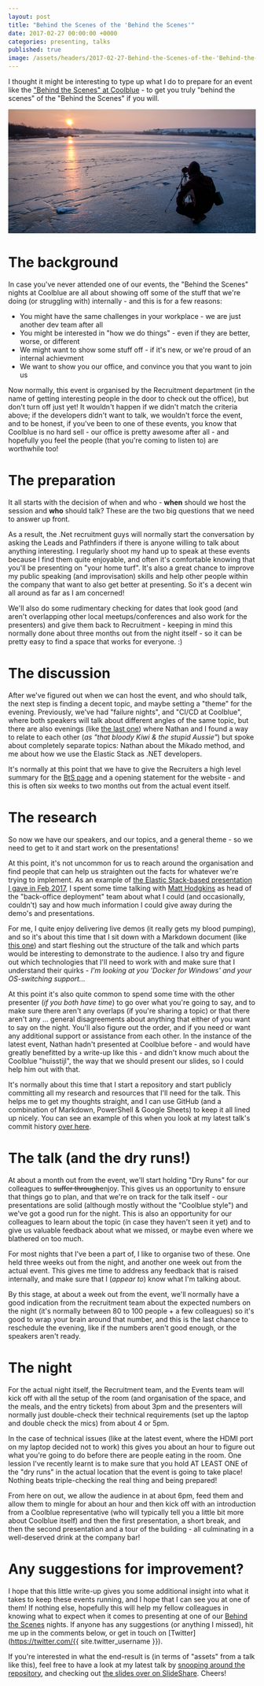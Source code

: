 ```yaml
---
layout: post
title: "Behind the Scenes of the 'Behind the Scenes'"
date: 2017-02-27 00:00:00 +0000
categories: presenting, talks
published: true
image: /assets/headers/2017-02-27-Behind-the-Scenes-of-the-'Behind-the-Scenes'.png
---
```


I thought it might be interesting to type up what I do to prepare for an event like the ["Behind the Scenes" at Coolblue][cb-bts] - to get you truly "behind the scenes" of the "Behind the Scenes" if you will.

<!--description-->
![2017-02-27-Behind-the-Scenes-of-the-'Behind-the-Scenes'](/assets/headers/2017-02-27-Behind-the-Scenes-of-the-'Behind-the-Scenes'.png)

# The background

In case you've never attended one of our events, the "Behind the Scenes" nights at Coolblue are all about showing off some of the stuff that we're doing (or struggling with) internally - and this is for a few reasons:

- You might have the same challenges in your workplace - we are just another dev team after all
- You might be interested in "how we do things" - even if they are better, worse, or different
- We might want to show some stuff off - if it's new, or we're proud of an internal achievment
- We want to show you our office, and convince you that you want to join us

Now normally, this event is organised by the Recruitment department (in the name of getting interesting people in the door to check out the office), but don't turn off just yet! It wouldn't happen if we didn't match the criteria above; if the developers didn't want to talk, we wouldn't force the event, and to be honest, if you've been to one of these events, you know that Coolblue is no hard sell - our office is pretty awesome after all - and hopefully you feel the people (that you're coming to listen to) are worthwhile too!

# The preparation

It all starts with the decision of when and who - **when** should we host the session and **who** should talk? These are the two big questions that we need to answer up front.

As a result, the .Net recruitment guys will normally start the conversation by asking the Leads and Pathfinders if there is anyone willing to talk about anything interesting. I regularly shoot my hand up to speak at these events because I find them quite enjoyable, and often it's comfortable knowing that you'll be presenting on "your home turf". It's also a great chance to improve my public speaking (and improvisation) skills and help other people within the company that want to also get better at presenting. So it's a decent win all around as far as I am concerned!

We'll also do some rudimentary checking for dates that look good (and aren't overlapping other local meetups/conferences and also work for the presenters) and give them back to Recruitment - keeping in mind this normally done about three months out from the night itself - so it can be pretty easy to find a space that works for everyone. :)

# The discussion

After we've figured out when we can host the event, and who should talk, the next step is finding a decent topic, and maybe setting a "theme" for the evening. Previously, we've had "failure nights", and "CI/CD at Coolblue", where both speakers will talk about different angles of the same topic, but there are also evenings (like [the last one][bts-feb17]) where Nathan and I found a way to relate to each other (_as "that bloody Kiwi & the stupid Aussie"_) but spoke about completely separate topics: Nathan about the Mikado method, and me about how we use the Elastic Stack as .NET developers.

It's normally at this point that we have to give the Recruiters a high level summary for the [BtS page][cb-bts] and a opening statement for the website - and this is often six weeks to two months out from the actual event itself.

# The research

So now we have our speakers, and our topics, and a general theme - so we need to get to it and start work on the presentations!

At this point, it's not uncommon for us to reach around the organisation and find people that can help us straighten out the facts for whatever we're trying to implement. As an example of [the Elastic Stack-based presentation I gave in Feb 2017][bts-slides], I spent some time talking with [Matt Hodgkins][matthodge] as head of the "back-office deployment" team about what I could (and occasionally, couldn't) say and how much information I could give away during the demo's and presentations.

For me, I quite enjoy delivering live demos (it really gets my blood pumping), and so it's about this time that I sit down with a Markdown document (like [this one][bts-readme]) and start fleshing out the structure of the talk and which parts would be interesting to demonstrate to the audience. I also try and figure out which technologies that I'll need to work with and make sure that I understand their quirks - _I'm looking at you 'Docker for Windows' and your OS-switching support..._

At this point it's also quite common to spend some time with the other presenter (_if you both have time_) to go over what you're going to say, and to make sure there aren't any overlaps (if you're sharing a topic) or that there aren't any ... general disagreements about anything that either of you want to say on the night. You'll also figure out the order, and if you need or want any additional support or assistance from each other. In the instance of the latest event, Nathan hadn't presented at Coolblue before - and would have greatly benefitted by a write-up like this - and didn't know much about the Coolblue "huisstijl", the way that we should present our slides, so I could help him out with that.

It's normally about this time that I start a repository and start publicly committing all my research and resources that I'll need for the talk. This helps me to get my thoughts straight, and I can use GitHub (and a combination of Markdown, PowerShell & Google Sheets) to keep it all lined up nicely. You can see an example of this when you look at my latest talk's commit history [over here][bts-commits].

# The talk (and the dry runs!)

At about a month out from the event, we'll start holding "Dry Runs" for our colleagues to ~~suffer through~~enjoy. This gives us an opportunity to ensure that things go to plan, and that we're on track for the talk itself - our presentations are solid (although mostly without the "Coolblue style") and we've got a good run for the night. This is also an opportunity for our colleagues to learn about the topic (in case they haven't seen it yet) and to give us valuable feedback about what we missed, or maybe even where we blathered on too much.

For most nights that I've been a part of, I like to organise two of these. One held three weeks out from the night, and another one week out from the actual event. This gives me time to address any feedback that is raised internally, and make sure that I (_appear to_) know what I'm talking about.

By this stage, at about a week out from the event, we'll normally have a good indication from the recruitment team about the expected numbers on the night (it's normally between 80 to 100 people + a few colleagues) so it's good to wrap your brain around that number, and this is the last chance to reschedule the evening, like if the numbers aren't good enough, or the speakers aren't ready.

# The night

For the actual night itself, the Recruitment team, and the Events team will kick off with all the setup of the room (and organisation of the space, and the meals, and the entry tickets) from about 3pm and the presenters will normally just double-check their technical requirements (set up the laptop and double check the mics) from about 4 or 5pm.

In the case of technical issues (like at the latest event, where the HDMI port on my laptop decided not to work) this gives you about an hour to figure out what you're going to do before there are people eating in the room. One lession I've recently learnt is to make sure that you hold AT LEAST ONE of the "dry runs" in the actual location that the event is going to take place! Nothing beats triple-checking the real thing and being prepared!

From here on out, we allow the audience in at about 6pm, feed them and allow them to mingle for about an hour and then kick off with an introduction from a Coolblue representative (who will typically tell you a little bit more about Coolblue itself) and then the first presentation, a short break, and then the second presentation and a tour of the building - all culminating in a well-deserved drink at the company bar!

# Any suggestions for improvement?

I hope that this little write-up gives you some additional insight into what it takes to keep these events running, and I hope that I can see you at one of them! If nothing else, hopefully this will help my fellow colleagues in knowing what to expect when it comes to presenting at one of our [Behind the Scenes][cb-bts] nights. If anyone has any suggestions (or anything I missed), hit me up in the comments below, or get in touch on [Twitter](https://twitter.com/{{ site.twitter_username }}).

If you're interested in what the end-result is (in terms of "assets" from a talk like this), feel free to have a look at my latest talk by [snooping around the repository][bts-repo], and checking out [the slides over on SlideShare][bts-slides]. Cheers!

[cb-bts]:       https://www.coolblue.nl/behindthescenes
[bts-feb17]:    https://www.coolblue.nl/behindthescenes2102
[bts-repo]:     https://github.com/phermens-coolblue/bts-2017-february/
[bts-commits]:  https://github.com/phermens-coolblue/bts-2017-february/commits/master
[bts-readme]:   https://github.com/phermens-coolblue/bts-2017-february/blob/master/README.md
[bts-slides]:   https://www.slideshare.net/PHeonix25/behind-the-scenes-at-coolblue-feb-2017
[matthodge]:    https://hodgkins.io/
